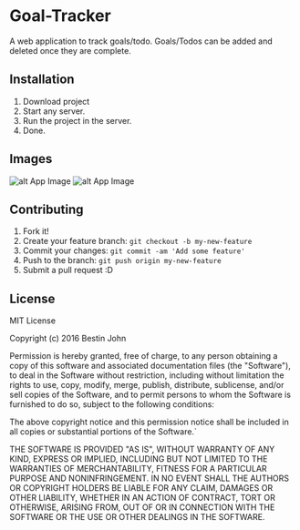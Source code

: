 # Goal-Tracker
A web application to track goals/todo. Goals/Todos can be added and deleted once they are complete.

## Installation
1. Download project
2. Start any server.
3. Run the project in the server.
4. Done.

## Images
![alt App Image](https://cloud.githubusercontent.com/assets/8532166/17668276/1fdcde9a-6326-11e6-9fd2-acc22c522183.jpg)
![alt App Image](https://cloud.githubusercontent.com/assets/8532166/17668267/1282cdcc-6326-11e6-8a30-266e70c3cc1b.jpg)

## Contributing
1. Fork it!
2. Create your feature branch: `git checkout -b my-new-feature`
3. Commit your changes: `git commit -am 'Add some feature'`
4. Push to the branch: `git push origin my-new-feature`
5. Submit a pull request :D

## License
MIT License

Copyright (c) 2016 Bestin John

Permission is hereby granted, free of charge, to any person obtaining a copy
of this software and associated documentation files (the "Software"), to deal
in the Software without restriction, including without limitation the rights
to use, copy, modify, merge, publish, distribute, sublicense, and/or sell
copies of the Software, and to permit persons to whom the Software is
furnished to do so, subject to the following conditions:

The above copyright notice and this permission notice shall be included in all
copies or substantial portions of the Software.`

THE SOFTWARE IS PROVIDED "AS IS", WITHOUT WARRANTY OF ANY KIND, EXPRESS OR
IMPLIED, INCLUDING BUT NOT LIMITED TO THE WARRANTIES OF MERCHANTABILITY,
FITNESS FOR A PARTICULAR PURPOSE AND NONINFRINGEMENT. IN NO EVENT SHALL THE
AUTHORS OR COPYRIGHT HOLDERS BE LIABLE FOR ANY CLAIM, DAMAGES OR OTHER
LIABILITY, WHETHER IN AN ACTION OF CONTRACT, TORT OR OTHERWISE, ARISING FROM,
OUT OF OR IN CONNECTION WITH THE SOFTWARE OR THE USE OR OTHER DEALINGS IN THE
SOFTWARE.